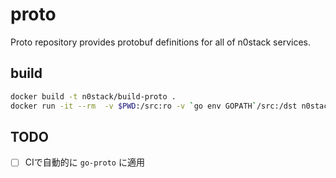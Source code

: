 # proto

Proto repository provides protobuf definitions for all of n0stack services.

## build

```sh
docker build -t n0stack/build-proto .
docker run -it --rm  -v $PWD:/src:ro -v `go env GOPATH`/src:/dst n0stack/build-proto --go_out=plugins=grpc:/dst
```

## TODO

- [ ] CIで自動的に `go-proto` に適用